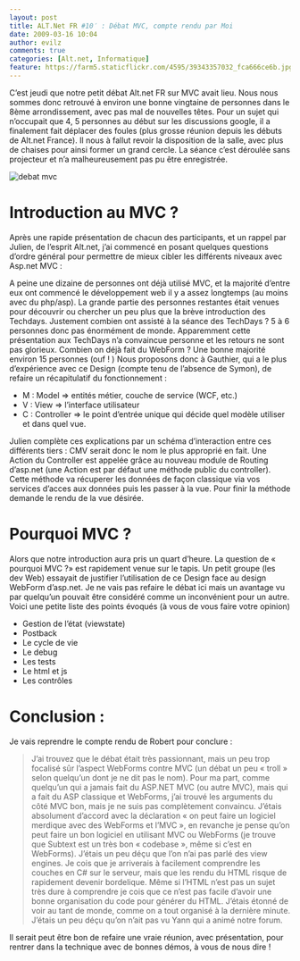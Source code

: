 ```yaml
---
layout: post
title: ALT.Net FR #10′ : Débat MVC, compte rendu par Moi
date: 2009-03-16 10:04
author: evilz
comments: true
categories: [Alt.net, Informatique]
feature: https://farm5.staticflickr.com/4595/39343357032_fca666ce6b.jpg
---
```


C’est jeudi que notre petit débat Alt.net FR sur MVC avait lieu. Nous nous sommes donc retrouvé à environ une bonne vingtaine de personnes dans le 8ème arrondissement, avec pas mal de nouvelles têtes.
Pour un sujet qui n’occupait que 4, 5 personnes au début sur les discussions google, il a finalement fait déplacer des foules (plus grosse réunion depuis les débuts de Alt.net France). Il nous à fallut revoir la disposition de la salle, avec plus de chaises pour ainsi former un grand cercle. La séance c’est déroulée sans projecteur et n’a malheureusement pas pu être enregistrée.

![debat mvc](https://farm5.staticflickr.com/4595/39343357032_fca666ce6b.jpg)


# Introduction au MVC ?

Après une rapide présentation de chacun des participants, et un rappel par Julien, de l’esprit Alt.net, j’ai commencé en posant quelques questions d’ordre général pour permettre de mieux cibler les différents niveaux avec Asp.net MVC :

A peine une dizaine de personnes ont déjà utilisé MVC, et la majorité d’entre eux ont commencé le développement web il y a assez longtemps (au moins avec du php/asp). La grande partie des personnes restantes était venues pour découvrir ou chercher un peu plus que la brève introduction des Techdays.
Justement combien ont assisté à la séance des TechDays ? 5 à 6 personnes donc pas énormément de monde. Apparemment cette présentation aux TechDays n’a convaincue personne et les retours ne sont pas glorieux.
Combien on déjà fait du WebForm ? Une bonne majorité environ 15 personnes (ouf ! )
Nous proposons donc à Gauthier, qui a le plus d’expérience avec ce Design (compte tenu de l’absence de Symon), de refaire un récapitulatif du fonctionnement :

- M : Model => entités métier, couche de service (WCF, etc.)
- V : View => l’interface utilisateur
- C : Controller => le point d’entrée unique qui décide quel modèle utiliser et dans quel vue.

Julien complète ces explications par un schéma d’interaction entre ces différents tiers :
CMV serait donc le nom le plus approprié en fait. Une Action du Controller est appelée grâce au nouveau module de Routing d’asp.net (une Action est par défaut une méthode public du controller). Cette méthode va récuperer les données de façon classique via vos services d’acces aux données puis les passer à la vue. Pour finir la méthode demande le rendu de la vue désirée.

# Pourquoi MVC ?
Alors que notre introduction aura pris un quart d’heure. La question de « pourquoi MVC ?» est rapidement venue sur le tapis. Un petit groupe (les dev Web) essayait de justifier l’utilisation de ce Design face au design WebForm d’asp.net. Je ne vais pas refaire le débat ici mais un avantage vu par quelqu’un pouvait être considéré comme un inconvénient pour un autre. Voici une petite liste des points évoqués (à vous de vous faire votre opinion)

- Gestion de l’état (viewstate)
- Postback
- Le cycle de vie
- Le debug
- Les tests
- Le html et js
- Les contrôles

# Conclusion :

Je vais reprendre le compte rendu de Robert pour conclure :

> J’ai trouvez que le débat était très passionnant, mais un peu trop focalisé sûr l’aspect WebForms contre MVC (un débat un peu « troll » selon quelqu’un dont je ne dit pas le nom). Pour ma part, comme quelqu’un qui a jamais fait du ASP.NET MVC (ou autre MVC), mais qui a fait du ASP classique et WebForms, j’ai trouvé les arguments du côté MVC bon, mais je ne suis pas complètement convaincu. J’étais absolument d’accord avec la déclaration « on peut faire un logiciel merdique avec des WebForms et l’MVC », en revanche je pense qu’on peut faire un bon logiciel en utilisant MVC ou WebForms (je trouve que Subtext est un très bon « codebase », même si c’est en WebForms).
J’étais un peu déçu que l’on n’ai pas parlé des view engines. Je cois que je arriverais à facilement comprendre les couches en C# sur le serveur, mais que les rendu du HTML risque de rapidement devenir bordelique. Même si l’HTML n’est pas un sujet très dure à comprendre je cois que ce n’est pas facile d’avoir une bonne organisation du code pour générer du HTML.
J’étais étonné de voir au tant de monde, comme on a tout organisé à la dernière minute. J’étais un peu déçu qu’on n’ait pas vu Yann qui a animé notre forum.

Il serait peut être bon de refaire une vraie réunion, avec présentation, pour rentrer dans la technique avec de bonnes démos, à vous de nous dire !